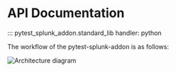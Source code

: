 # API Documentation

::: pytest_splunk_addon.standard_lib
    handler: python


The workflow of the pytest-splunk-addon is as follows:

![Architecture diagram](architecture.jpeg)
